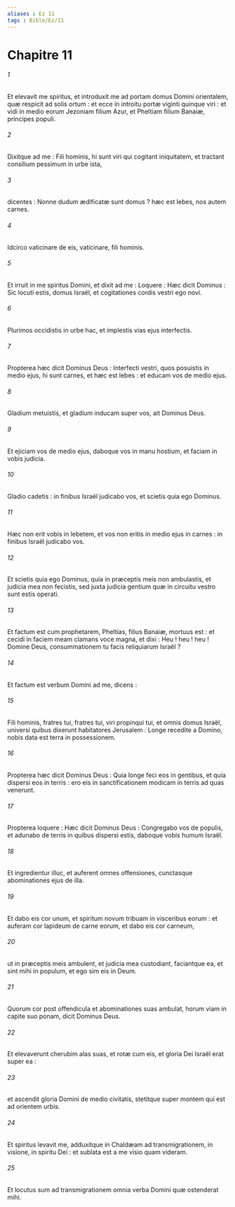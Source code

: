 ```yaml
---
aliases : Ez 11
tags : Bible/Ez/11
---
```


# Chapitre 11

###### 1
Et elevavit me spiritus, et introduxit me ad portam domus Domini orientalem, quæ respicit ad solis ortum : et ecce in introitu portæ viginti quinque viri : et vidi in medio eorum Jezoniam filium Azur, et Pheltiam filium Banaiæ, principes populi.
###### 2
Dixitque ad me : Fili hominis, hi sunt viri qui cogitant iniquitatem, et tractant consilium pessimum in urbe ista,
###### 3
dicentes : Nonne dudum ædificatæ sunt domus ? hæc est lebes, nos autem carnes.
###### 4
Idcirco vaticinare de eis, vaticinare, fili hominis.
###### 5
Et irruit in me spiritus Domini, et dixit ad me : Loquere : Hæc dicit Dominus : Sic locuti estis, domus Israël, et cogitationes cordis vestri ego novi.
###### 6
Plurimos occidistis in urbe hac, et implestis vias ejus interfectis.
###### 7
Propterea hæc dicit Dominus Deus : Interfecti vestri, quos posuistis in medio ejus, hi sunt carnes, et hæc est lebes : et educam vos de medio ejus.
###### 8
Gladium metuistis, et gladium inducam super vos, ait Dominus Deus.
###### 9
Et ejiciam vos de medio ejus, daboque vos in manu hostium, et faciam in vobis judicia.
###### 10
Gladio cadetis : in finibus Israël judicabo vos, et scietis quia ego Dominus.
###### 11
Hæc non erit vobis in lebetem, et vos non eritis in medio ejus in carnes : in finibus Israël judicabo vos.
###### 12
Et scietis quia ego Dominus, quia in præceptis meis non ambulastis, et judicia mea non fecistis, sed juxta judicia gentium quæ in circuitu vestro sunt estis operati.
###### 13
Et factum est cum prophetarem, Pheltias, filius Banaiæ, mortuus est : et cecidi in faciem meam clamans voce magna, et dixi : Heu ! heu ! heu ! Domine Deus, consummationem tu facis reliquiarum Israël ?
###### 14
Et factum est verbum Domini ad me, dicens :
###### 15
Fili hominis, fratres tui, fratres tui, viri propinqui tui, et omnis domus Israël, universi quibus dixerunt habitatores Jerusalem : Longe recedite a Domino, nobis data est terra in possessionem.
###### 16
Propterea hæc dicit Dominus Deus : Quia longe feci eos in gentibus, et quia dispersi eos in terris : ero eis in sanctificationem modicam in terris ad quas venerunt.
###### 17
Propterea loquere : Hæc dicit Dominus Deus : Congregabo vos de populis, et adunabo de terris in quibus dispersi estis, daboque vobis humum Israël.
###### 18
Et ingredientur illuc, et auferent omnes offensiones, cunctasque abominationes ejus de illa.
###### 19
Et dabo eis cor unum, et spiritum novum tribuam in visceribus eorum : et auferam cor lapideum de carne eorum, et dabo eis cor carneum,
###### 20
ut in præceptis meis ambulent, et judicia mea custodiant, faciantque ea, et sint mihi in populum, et ego sim eis in Deum.
###### 21
Quorum cor post offendicula et abominationes suas ambulat, horum viam in capite suo ponam, dicit Dominus Deus.
###### 22
Et elevaverunt cherubim alas suas, et rotæ cum eis, et gloria Dei Israël erat super ea :
###### 23
et ascendit gloria Domini de medio civitatis, stetitque super montem qui est ad orientem urbis.
###### 24
Et spiritus levavit me, adduxitque in Chaldæam ad transmigrationem, in visione, in spiritu Dei : et sublata est a me visio quam videram.
###### 25
Et locutus sum ad transmigrationem omnia verba Domini quæ ostenderat mihi.
